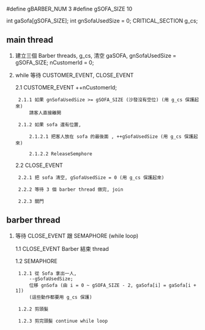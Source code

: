 #define gBARBER_NUM 3
#define gSOFA_SIZE  10

int gaSofa[gSOFA_SIZE];
int gnSofaUsedSize = 0;
CRITICAL_SECTION    g_cs;

## main thread
1. 建立三個 Barber threads,
    g_cs, 清空 gaSOFA, gnSofaUsedSize = gSOFA_SIZE;
    nCustomerId = 0;

2. while 等待 CUSTOMER_EVENT, CLOSE_EVENT

    2.1 CUSTOMER_EVENT
        ++nCustomerId;

        2.1.1 如果 gnSofaUsedSize >= gSOFA_SIZE (沙發沒有空位) (用 g_cs 保護起來)
            請客人直接離開

        2.1.2 如果 sofa 還有位置,

            2.1.2.1 把客人放在 sofa 的最後面 , ++gSofaUsedSize (用 g_cs 保護起來)

            2.1.2.2 ReleaseSemphore

    2.2 CLOSE_EVENT

        2.2.1 把 sofa 清空, gSofaUsedSize = 0 (用 g_cs 保護起來)

        2.2.2 等待 3 個 barber thread 做完, join

        2.2.3 關門

## barber thread
1. 等待 CLOSE_EVENT 跟 SEMAPHORE (while loop)

    1.1 CLOSE_EVENT
        Barber 結束 thread

    1.2 SEMAPHORE

        1.2.1 從 Sofa 拿出一人,
            --gSofaUsedSize;
            位移 gnSofa (由 i = 0 ~ gSOFA_SIZE - 2, gaSofa[i] = gaSofa[i + 1])
            (這些動作都要用 g_cs 保護)

        1.2.2 剪頭髮

        1.2.3 剪完頭髮 continue while loop



